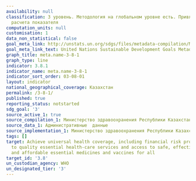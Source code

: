```yaml
---
availability: null
classification: 3 уровень. Методология на глобальном уровне есть. Привлечь ВОЗ для
  расчета показателя
computation_units: null
customisation: 1
data_non_statistical: false
goal_meta_link: http://unstats.un.org/sdgs/files/metadata-compilation/Metadata-Goal-3.pdf
goal_meta_link_text: United Nations Sustainable Development Goals Metadata (pdf 865kB)
graph_title: meta.name-3-8-1
graph_type: line
indicator: 3.8.1
indicator_name: meta.name-3-8-1
indicator_sort_order: 03-08-01
layout: indicator
national_geographical_coverage: Казахстан
permalink: /3-8-1/
published: true
reporting_status: notstarted
sdg_goal: '3'
source_active_1: true
source_compilation_1: Министерство здравоохранения Республики Казахстан
source_data_1: Административные  данные
source_implementation_1: Министерство здравоохранения Республики Казахстан
tags: []
target: Achieve universal health coverage, including financial risk protection, access
  to quality essential health-care services and access to safe, effective, quality
  and affordable essential medicines and vaccines for all
target_id: '3.8'
un_custodian_agency: WHO
un_designated_tier: '3'
---
```

